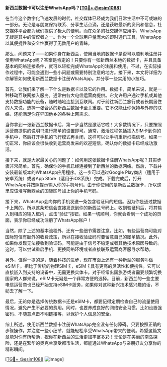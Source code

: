 **新西兰数据卡可以注册WhatsApp吗？[[TG💪+ @esim1088](https://t.me/s/esim1088)]**

在当今这个数字化飞速发展的时代，社交媒体已经成为我们日常生活中不可或缺的一部分。无论是与朋友保持联系、分享生活点滴，还是获取最新的资讯和信息，社交媒体平台都为我们提供了极大的便利。而在众多的社交媒体应用中，WhatsApp无疑是其中的佼佼者之一。作为一个全球用户量庞大的即时通讯工具，WhatsApp以其便捷性和安全性赢得了无数用户的青睐。

那么，问题来了——如果你身在新西兰，使用当地的数据卡是否可以顺利地注册并使用WhatsApp呢？答案是肯定的！只要你有一张新西兰本地的数据卡，并且具备基本的网络连接条件，就可以轻松完成WhatsApp的注册和使用。不过，在实际操作过程中，可能会遇到一些小问题或需要特别注意的地方。接下来，本文将详细为你解答如何使用新西兰数据卡注册WhatsApp，并分享一些实用的小技巧。

首先，让我们来了解一下什么是数据卡以及它的作用。数据卡，简单来说，就是一种移动互联网接入服务，通常由各大电信运营商提供。它允许用户通过手机或其他支持数据功能的设备，随时随地连接到互联网。对于前往新西兰旅行或者长期居住的人来说，选择一张合适的新西兰数据卡至关重要。它不仅能让你保持与外界的联络，还能满足你在异国他乡的各种上网需求。

当你拿到一张新西兰数据卡后，第一步当然是激活它啦！大多数情况下，只要按照运营商提供的说明书进行简单的设置即可。通常，激活过程包括插入SIM卡到你的手机中，然后打开手机的飞行模式再关闭，这样可以让手机重新扫描信号。如果一切正常，你应该会很快收到运营商发来的欢迎短信，确认你的数据卡已经成功激活。

接下来，就是大家最关心的问题了：如何用这张数据卡注册WhatsApp呢？其实步骤非常简单。首先，确保你的手机已经连接到了新西兰的数据网络。然后，下载并安装最新版本的WhatsApp应用程序。这一步可以通过Google Play商店（适用于安卓系统）或者App Store（适用于iOS系统）完成。下载完成后，打开WhatsApp并按照提示输入你的手机号码。由于你使用的是新西兰数据卡，所以这里应该填写新西兰的国际区号加上你的手机号码。

接下来，WhatsApp会向你的手机发送一条包含验证码的短信。因为你是通过数据卡上网的，所以这条短信会直接发送到你的新西兰号码上。收到验证码后，将其输入到相应的输入框内，点击“验证”按钮。如果一切顺利，你就会看到一个成功的页面，表示你已经成功注册了WhatsApp账户！

当然，除了上述的基本流程外，还有一些细节需要注意。比如，有些运营商可能对国际短信有额外的收费政策，所以在接收验证码时要留意自己的账单情况。此外，如果你发现无法接收到验证码，可能是由于信号不稳定或者其他技术原因导致的。这时，可以尝试重启手机、更换网络环境或者直接联系运营商客服寻求帮助。

另外，值得一提的是，随着科技的进步，现在市面上还有一种新型的服务叫做eSIM卡。相比于传统的物理SIM卡，eSIM卡具有更高的灵活性和便携性。它可以直接嵌入到支持的设备中，无需更换实体卡。对于经常出国旅游或者需要频繁切换国家的人群来说，eSIM卡无疑是一个非常方便的选择。目前，新西兰的一些主要电信运营商也已经开始支持eSIM卡服务，如果你对这种新兴技术感兴趣的话，不妨去了解一下。

最后，无论你是选择传统数据卡还是eSIM卡，都要记得定期检查自己的流量使用情况，避免产生不必要的费用。同时，也要养成良好的网络安全习惯，比如设置强密码、不随意点击不明链接等，以保护个人信息的安全。

综上所述，使用新西兰数据卡注册WhatsApp完全没有任何障碍。只要按照正确的步骤操作，并注意一些小细节，就能轻松享受WhatsApp带来的便利。希望这篇文章能对你有所帮助，祝你在新西兰的生活更加丰富多彩！无论是在美丽的南岛探险，还是在繁华的奥克兰享受都市生活，都能通过WhatsApp与亲朋好友分享你的精彩瞬间。

[[TG💪+ @esim1088](https://t.me/s/esim1088) ![Image](https://i.postimg.cc/4NQfJmqS/Snipaste-2025-05-13-00-14-12.png)]